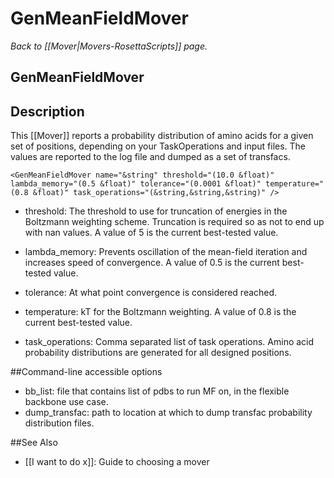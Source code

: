 # GenMeanFieldMover
*Back to [[Mover|Movers-RosettaScripts]] page.*
## GenMeanFieldMover

## Description

This [[Mover]] reports a probability distribution of amino acids for a given set of positions, depending on your TaskOperations and input files.  The values are reported to the log file and dumped as a set of transfacs.

```
<GenMeanFieldMover name="&string" threshold="(10.0 &float)" lambda_memory="(0.5 &float)" tolerance="(0.0001 &float)" temperature="(0.8 &float)" task_operations="(&string,&string,&string)" />
```

- threshold: The threshold to use for truncation of energies in the Boltzmann weighting scheme.  Truncation is required so as not to end up with nan values.  A value of 5 is the current best-tested value.

- lambda_memory: Prevents oscillation of the mean-field iteration and increases speed of convergence. A value of 0.5 is the current best-tested value.

- tolerance: At what point convergence is considered reached.

- temperature: kT for the Boltzmann weighting.  A value of 0.8 is the current best-tested value.

- task_operations: Comma separated list of task operations.  Amino acid probability distributions are generated for all designed positions.

##Command-line accessible options

- bb_list: file that contains list of pdbs to run MF on, in the flexible backbone use case.
- dump_transfac: path to location at which to dump transfac probability distribution files.


##See Also

* [[I want to do x]]: Guide to choosing a mover